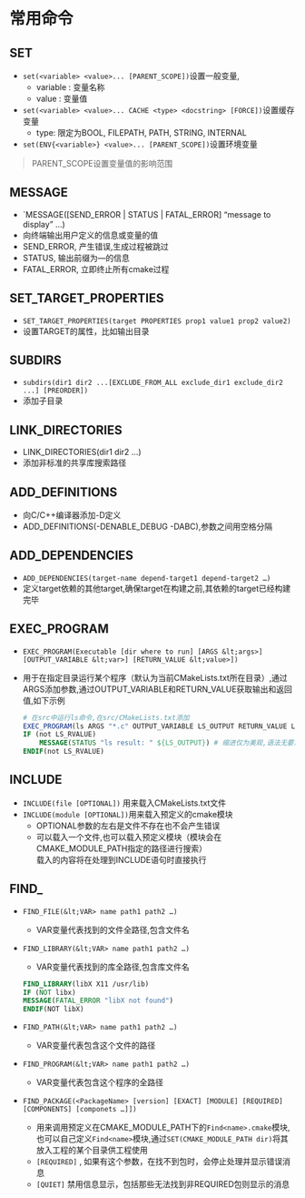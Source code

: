 # 常用命令

## SET

- `set(<variable> <value>... [PARENT_SCOPE])`设置一般变量, 
  - variable : 变量名称
  - value : 变量值
- `set(<variable> <value>... CACHE <type> <docstring> [FORCE])`设置缓存变量
  - type: 限定为BOOL, FILEPATH, PATH, STRING, INTERNAL
- `set(ENV{<variable>} <value>... [PARENT_SCOPE])`设置环境变量

> PARENT_SCOPE设置变量值的影响范围

## MESSAGE

- `MESSAGE([SEND_ERROR | STATUS | FATAL_ERROR] “message to display” …)
- 向终端输出用户定义的信息或变量的值
- SEND_ERROR, 产生错误,生成过程被跳过
- STATUS, 输出前缀为—的信息
- FATAL_ERROR, 立即终止所有cmake过程

 ## SET_TARGET_PROPERTIES 
 
- `SET_TARGET_PROPERTIES(target PROPERTIES prop1 value1 prop2 value2)`
- 设置TARGET的属性，比如输出目录

## SUBDIRS

- `subdirs(dir1 dir2 ...[EXCLUDE_FROM_ALL exclude_dir1 exclude_dir2 ...] [PREORDER])`
- 添加子目录        
        
  
## LINK_DIRECTORIES

- LINK_DIRECTORIES(dir1 dir2 …)
- 添加非标准的共享库搜索路径
  
## ADD_DEFINITIONS

- 向C/C++编译器添加-D定义
- ADD_DEFINITIONS(-DENABLE_DEBUG -DABC),参数之间用空格分隔
  
## ADD_DEPENDENCIES

- `ADD_DEPENDENCIES(target-name depend-target1 depend-target2 …)`
- 定义target依赖的其他target,确保target在构建之前,其依赖的target已经构建完毕
  
## EXEC_PROGRAM

- `EXEC_PROGRAM(Executable [dir where to run] [ARGS &lt;args>][OUTPUT_VARIABLE &lt;var>] [RETURN_VALUE &lt;value>])`
- 用于在指定目录运行某个程序（默认为当前CMakeLists.txt所在目录）,通过ARGS添加参数,通过OUTPUT_VARIABLE和RETURN_VALUE获取输出和返回值,如下示例

    ```cmake
    # 在src中运行ls命令,在src/CMakeLists.txt添加
    EXEC_PROGRAM(ls ARGS "*.c" OUTPUT_VARIABLE LS_OUTPUT RETURN_VALUE LS_RVALUE)
    IF (not LS_RVALUE)
        MESSAGE(STATUS "ls result: " ${LS_OUTPUT}) # 缩进仅为美观,语法无要求
    ENDIF(not LS_RVALUE)
    ```

## INCLUDE

- `INCLUDE(file [OPTIONAL])` 用来载入CMakeLists.txt文件
- `INCLUDE(module [OPTIONAL])`用来载入预定义的cmake模块
  - OPTIONAL参数的左右是文件不存在也不会产生错误
  - 可以载入一个文件,也可以载入预定义模块（模块会在CMAKE_MODULE_PATH指定的路径进行搜索）  
    载入的内容将在处理到INCLUDE语句时直接执行
    
## FIND_

- `FIND_FILE(&lt;VAR> name path1 path2 …)`
  - VAR变量代表找到的文件全路径,包含文件名
- `FIND_LIBRARY(&lt;VAR> name path1 path2 …)`
  - VAR变量代表找到的库全路径,包含库文件名

  ```cmake
  FIND_LIBRARY(libX X11 /usr/lib)
  IF (NOT libx)
  MESSAGE(FATAL_ERROR "libX not found")
  ENDIF(NOT libX)
  ```

- `FIND_PATH(&lt;VAR> name path1 path2 …)`
  - VAR变量代表包含这个文件的路径
- `FIND_PROGRAM(&lt;VAR> name path1 path2 …)`
  - VAR变量代表包含这个程序的全路径
- `FIND_PACKAGE(<PackageName> [version] [EXACT] [MODULE] [REQUIRED] [COMPONENTS] [componets …]])`
  - 用来调用预定义在CMAKE_MODULE_PATH下的`Find<name>.cmake`模块,也可以自己定义`Find<name>`模块,通过`SET(CMAKE_MODULE_PATH dir)`将其放入工程的某个目录供工程使用
  - `[REQUIRED]` , 如果有这个参数，在找不到包时，会停止处理并显示错误消息
  - `[QUIET]` 禁用信息显示，包括那些无法找到非REQUIRED包则显示的消息